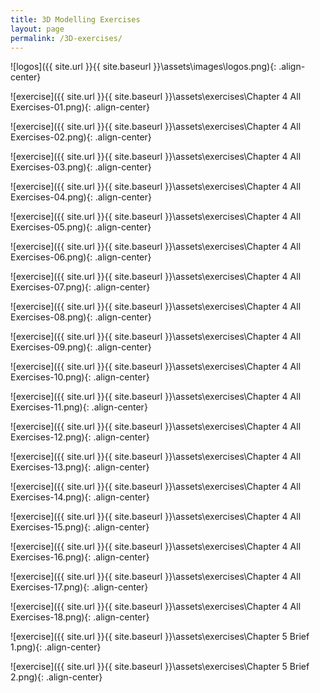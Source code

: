 ```yaml
---
title: 3D Modelling Exercises
layout: page
permalink: /3D-exercises/
---
```

![logos]({{ site.url }}{{ site.baseurl }}\assets\images\logos.png){: .align-center}

![exercise]({{ site.url }}{{ site.baseurl }}\assets\exercises\Chapter 4 All Exercises-01.png){: .align-center}

![exercise]({{ site.url }}{{ site.baseurl }}\assets\exercises\Chapter 4 All Exercises-02.png){: .align-center}

![exercise]({{ site.url }}{{ site.baseurl }}\assets\exercises\Chapter 4 All Exercises-03.png){: .align-center}

![exercise]({{ site.url }}{{ site.baseurl }}\assets\exercises\Chapter 4 All Exercises-04.png){: .align-center}

![exercise]({{ site.url }}{{ site.baseurl }}\assets\exercises\Chapter 4 All Exercises-05.png){: .align-center}

![exercise]({{ site.url }}{{ site.baseurl }}\assets\exercises\Chapter 4 All Exercises-06.png){: .align-center}

![exercise]({{ site.url }}{{ site.baseurl }}\assets\exercises\Chapter 4 All Exercises-07.png){: .align-center}

![exercise]({{ site.url }}{{ site.baseurl }}\assets\exercises\Chapter 4 All Exercises-08.png){: .align-center}

![exercise]({{ site.url }}{{ site.baseurl }}\assets\exercises\Chapter 4 All Exercises-09.png){: .align-center}

![exercise]({{ site.url }}{{ site.baseurl }}\assets\exercises\Chapter 4 All Exercises-10.png){: .align-center}

![exercise]({{ site.url }}{{ site.baseurl }}\assets\exercises\Chapter 4 All Exercises-11.png){: .align-center}

![exercise]({{ site.url }}{{ site.baseurl }}\assets\exercises\Chapter 4 All Exercises-12.png){: .align-center}

![exercise]({{ site.url }}{{ site.baseurl }}\assets\exercises\Chapter 4 All Exercises-13.png){: .align-center}

![exercise]({{ site.url }}{{ site.baseurl }}\assets\exercises\Chapter 4 All Exercises-14.png){: .align-center}

![exercise]({{ site.url }}{{ site.baseurl }}\assets\exercises\Chapter 4 All Exercises-15.png){: .align-center}

![exercise]({{ site.url }}{{ site.baseurl }}\assets\exercises\Chapter 4 All Exercises-16.png){: .align-center}

![exercise]({{ site.url }}{{ site.baseurl }}\assets\exercises\Chapter 4 All Exercises-17.png){: .align-center}

![exercise]({{ site.url }}{{ site.baseurl }}\assets\exercises\Chapter 4 All Exercises-18.png){: .align-center}

![exercise]({{ site.url }}{{ site.baseurl }}\assets\exercises\Chapter 5 Brief 1.png){: .align-center}

![exercise]({{ site.url }}{{ site.baseurl }}\assets\exercises\Chapter 5 Brief 2.png){: .align-center}
